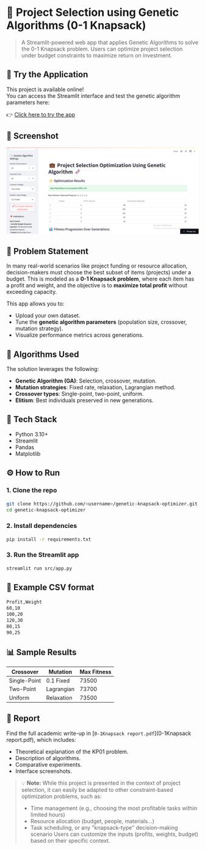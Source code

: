 
# 🧬 Project Selection using Genetic Algorithms (0-1 Knapsack)

> A Streamlit-powered web app that applies Genetic Algorithms to solve the 0-1 Knapsack problem. Users can optimize project selection under budget constraints to maximize return on investment.

## 🚀 Try the Application

This project is available online!  
You can access the Streamlit interface and test the genetic algorithm parameters here:

👉 [Click here to try the app](https://genetic-knapsack-optimizer-tesqwmxo3s7vrj3hhh7kxe.streamlit.app/)

## 📸 Screenshot

<p align="center">
  <img src="GA.png" width="700"/>
</p>


## 🎯 Problem Statement

In many real-world scenarios like project funding or resource allocation, decision-makers must choose the best subset of items (projects) under a budget. This is modeled as a **0-1 Knapsack problem**, where each item has a profit and weight, and the objective is to **maximize total profit** without exceeding capacity.

This app allows you to:
- Upload your own dataset.
- Tune the **genetic algorithm parameters** (population size, crossover, mutation strategy).
- Visualize performance metrics across generations.


## 🧠 Algorithms Used

The solution leverages the following:
- **Genetic Algorithm (GA)**: Selection, crossover, mutation.
- **Mutation strategies**: Fixed rate, relaxation, Lagrangian method.
- **Crossover types**: Single-point, two-point, uniform.
- **Elitism**: Best individuals preserved in new generations.

## 🧪 Tech Stack

- Python 3.10+
- Streamlit
- Pandas
- Matplotlib

## ⚙️ How to Run

### 1. Clone the repo
```bash
git clone https://github.com/<username>/genetic-knapsack-optimizer.git
cd genetic-knapsack-optimizer
```

### 2. Install dependencies
```bash
pip install -r requirements.txt
```

### 3. Run the Streamlit app
```bash
streamlit run src/app.py
```

## 📁 Example CSV format
```csv
Profit,Weight
60,10
100,20
120,30
80,15
90,25
```

## 📊 Sample Results

| Crossover     | Mutation     | Max Fitness |
|---------------|--------------|-------------|
| Single-Point  | 0.1 Fixed    | 73500       |
| Two-Point     | Lagrangian   | 73700       |
| Uniform       | Relaxation   | 73500       |

## 📄 Report

Find the full academic write-up in [`0-1Knapsack report.pdf`](0-1Knapsack report.pdf), which includes:
- Theoretical explanation of the KP01 problem.
- Description of algorithms.
- Comparative experiments.
- Interface screenshots.

> 💡 **Note:** While this project is presented in the context of project selection, it can easily be adapted to other constraint-based optimization problems, such as:
>
> - Time management (e.g., choosing the most profitable tasks within limited hours)
> - Resource allocation (budget, people, materials…)
> - Task scheduling, or any "knapsack-type" decision-making scenario
> Users can customize the inputs (profits, weights, budget) based on their specific context.


